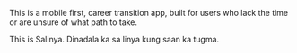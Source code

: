 This is a mobile first, career transition app, built for users who lack the time or are unsure of what path to take.

This is Salinya. Dinadala ka sa linya kung saan ka tugma.
